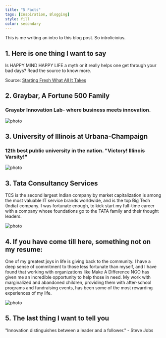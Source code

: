 ```yaml
---
title: "5 Facts"
tags: [Inspiration, Blogging]
style: fill
color: secondary
---
```


This is me writing an intro to this blog post. So introlicioius.

## 1. Here is one thing I want to say

Is HAPPY MIND HAPPY LIFE a myth or it really helps one get through your bad days? Read the source to know more.

Source: [Starting Fresh What All It Takes](https://sankalpjainblogs.wixsite.com/myblogs/post/starting-fresh-what-all-it-takes/)


## 2. Graybar, A Fortune 500 Family

### Grayabr Innovation Lab- where business meets innovation.

![photo](https://graybar.widen.net/content/szdon06tv9/jpeg/AboutUs-Hero.jpg?crop=true&anchor=0,0&q=80&color=ffffffff&u=3im2u2&w=2048&h=1372)


## 3. University of Illinois at Urbana-Champaign

### 12th best public university in the nation. "Victory! Illinois Varsity!"

![photo](https://www.admissions.illinois.edu/Content/images/visit-virtual-visits.jpg)


## 3. Tata Consultancy Services

TCS is the second largest Indian company by market capitalization is among the most valuable IT service brands worldwide, and is the top Big Tech (India) company. I was fortunate enough, to kick start my full-time career with a company whose foundations go to the TATA family and their thought leaders.

![photo](https://www.tcs.com/content/dam/global-tcs/en/images/home/dark-theme.svg)


## 4. If you have come till here, something not on my resume:

One of my greatest joys in life is giving back to the community. I have a deep sense of commitment to those less fortunate than myself, and I have found that working with organizations like Make A Difference NGO has given me an incredible opportunity to help those in need. My work with marginalized and abandoned children, providing them with after-school programs and fundraising events, has been some of the most rewarding experiences of my life.

![photo](https://makeadiff.in/images/mad_logo.png)


## 5. The last thing I want to tell you

"Innovation distinguishes between a leader and a follower." - Steve Jobs


